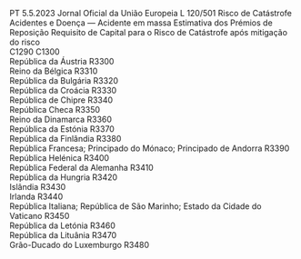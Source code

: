PT  5.5.2023 Jornal Oficial da União Europeia L 120/501
 Risco de Catástrofe Acidentes e Doença — Acidente em massa  Estimativa dos Prémios de 
Reposição  Requisito de Capital para 
o Risco de Catástrofe 
após mitigação do risco  
C1290  C1300  
República da Áustria  R3300  
Reino da Bélgica  R3310  
República da Bulgária  R3320  
República da Croácia  R3330  
República de Chipre  R3340  
República Checa  R3350  
Reino da Dinamarca  R3360  
República da Estónia  R3370  
República da Finlândia  R3380  
República Francesa; Principado do Mónaco; Principado de Andorra  R3390  
República Helénica  R3400  
República Federal da Alemanha  R3410  
República da Hungria  R3420  
Islândia  R3430  
Irlanda  R3440  
República Italiana; República de São Marinho; Estado da Cidade do Vaticano  R3450  
República da Letónia  R3460  
República da Lituânia  R3470  
Grão-Ducado do Luxemburgo  R3480
